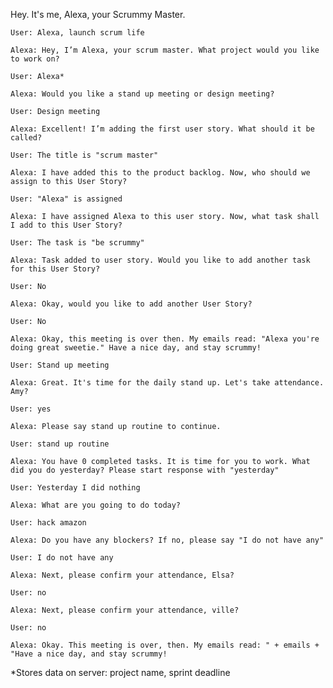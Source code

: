 Hey. It's me, Alexa, your Scrummy Master.



<SAMPLE SCRIPT>
  

    User: Alexa, launch scrum life

    Alexa: Hey, I’m Alexa, your scrum master. What project would you like to work on?

    User: Alexa*

    Alexa: Would you like a stand up meeting or design meeting?
  
  <DESIGN MEETING>
  
    User: Design meeting

    Alexa: Excellent! I’m adding the first user story. What should it be called?

    User: The title is "scrum master"

    Alexa: I have added this to the product backlog. Now, who should we assign to this User Story?

    User: "Alexa" is assigned

    Alexa: I have assigned Alexa to this user story. Now, what task shall I add to this User Story?

    User: The task is "be scrummy"
    
    Alexa: Task added to user story. Would you like to add another task for this User Story?
    
    User: No
    
    Alexa: Okay, would you like to add another User Story?
    
    User: No
    
    Alexa: Okay, this meeting is over then. My emails read: "Alexa you're doing great sweetie." Have a nice day, and stay scrummy!
 
 
 <STAND UP MEETING>
 
    User: Stand up meeting

    Alexa: Great. It's time for the daily stand up. Let's take attendance. Amy?
    
    User: yes
    
    Alexa: Please say stand up routine to continue.
    
    User: stand up routine
    
    Alexa: You have 0 completed tasks. It is time for you to work. What did you do yesterday? Please start response with "yesterday"
    
    User: Yesterday I did nothing
    
    Alexa: What are you going to do today?
    
    User: hack amazon
    
    Alexa: Do you have any blockers? If no, please say "I do not have any"
    
    User: I do not have any
    
    Alexa: Next, please confirm your attendance, Elsa?
    
    User: no
    
    Alexa: Next, please confirm your attendance, ville?
    
    User: no
    
    Alexa: Okay. This meeting is over, then. My emails read: " + emails + "Have a nice day, and stay scrummy!
    
    
    
    


*Stores data on server: project name, sprint deadline

